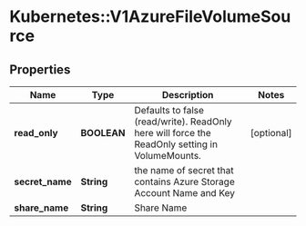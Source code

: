 # Kubernetes::V1AzureFileVolumeSource

## Properties
Name | Type | Description | Notes
------------ | ------------- | ------------- | -------------
**read_only** | **BOOLEAN** | Defaults to false (read/write). ReadOnly here will force the ReadOnly setting in VolumeMounts. | [optional] 
**secret_name** | **String** | the name of secret that contains Azure Storage Account Name and Key | 
**share_name** | **String** | Share Name | 


